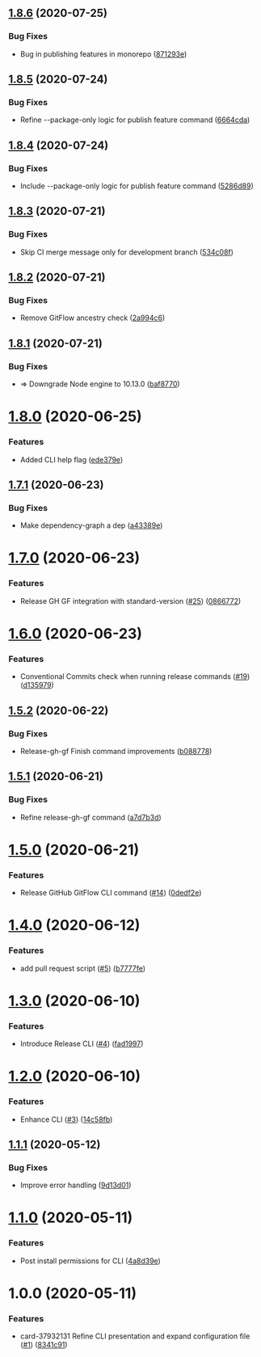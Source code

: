 ## [1.8.6](https://github.com/ultm8soulja/ci-pilot/compare/v1.8.5...v1.8.6) (2020-07-25)


### Bug Fixes

* Bug in publishing features in monorepo ([871293e](https://github.com/ultm8soulja/ci-pilot/commit/871293e79df42e820f196bc7e5d08c237bfb6032))

## [1.8.5](https://github.com/ultm8soulja/ci-pilot/compare/v1.8.4...v1.8.5) (2020-07-24)


### Bug Fixes

* Refine --package-only logic for publish feature command ([6664cda](https://github.com/ultm8soulja/ci-pilot/commit/6664cda2bf839256df3a8f337b7ae7340284140a))

## [1.8.4](https://github.com/ultm8soulja/ci-pilot/compare/v1.8.3...v1.8.4) (2020-07-24)


### Bug Fixes

* Include --package-only logic for publish feature command ([5286d89](https://github.com/ultm8soulja/ci-pilot/commit/5286d8994ecf2fbd81366e245ad5807adaeaf73f))

## [1.8.3](https://github.com/ultm8soulja/ci-pilot/compare/v1.8.2...v1.8.3) (2020-07-21)


### Bug Fixes

* Skip CI merge message only for development branch ([534c08f](https://github.com/ultm8soulja/ci-pilot/commit/534c08fe5d5c9bb392af18a82c46839c3d55cce1))

## [1.8.2](https://github.com/ultm8soulja/ci-pilot/compare/v1.8.1...v1.8.2) (2020-07-21)


### Bug Fixes

* Remove GitFlow ancestry check ([2a994c6](https://github.com/ultm8soulja/ci-pilot/commit/2a994c6afe9b43dcb00f739f9d7c3c9d981dd7bd))

## [1.8.1](https://github.com/ultm8soulja/ci-pilot/compare/v1.8.0...v1.8.1) (2020-07-21)


### Bug Fixes

* => Downgrade Node engine to 10.13.0 ([baf8770](https://github.com/ultm8soulja/ci-pilot/commit/baf8770594c1815f94fd1d77711f3c460a3cba7f))

# [1.8.0](https://github.com/ultm8soulja/ci-pilot/compare/v1.7.1...v1.8.0) (2020-06-25)


### Features

* Added CLI help flag ([ede379e](https://github.com/ultm8soulja/ci-pilot/commit/ede379ebbbbc5fd0063c17313075c079bdeb52fa))

## [1.7.1](https://github.com/ultm8soulja/ci-pilot/compare/v1.7.0...v1.7.1) (2020-06-23)


### Bug Fixes

* Make dependency-graph a dep ([a43389e](https://github.com/ultm8soulja/ci-pilot/commit/a43389e34d2b61c7f5a6940ecf99eb384fe892f2))

# [1.7.0](https://github.com/ultm8soulja/ci-pilot/compare/v1.6.0...v1.7.0) (2020-06-23)


### Features

* Release GH GF integration with standard-version ([#25](https://github.com/ultm8soulja/ci-pilot/issues/25)) ([0866772](https://github.com/ultm8soulja/ci-pilot/commit/08667727ed39ca15675e0dd5b8b399e392c7ad73))

# [1.6.0](https://github.com/ultm8soulja/ci-pilot/compare/v1.5.2...v1.6.0) (2020-06-23)


### Features

* Conventional Commits check when running release commands ([#19](https://github.com/ultm8soulja/ci-pilot/issues/19)) ([d135979](https://github.com/ultm8soulja/ci-pilot/commit/d135979b437e1dbe2baa3d0190c86c1a453e6e36))

## [1.5.2](https://github.com/ultm8soulja/ci-pilot/compare/v1.5.1...v1.5.2) (2020-06-22)


### Bug Fixes

* Release-gh-gf Finish command improvements ([b088778](https://github.com/ultm8soulja/ci-pilot/commit/b088778d5ace1db18c1ebdda521431161e4a50da))

## [1.5.1](https://github.com/ultm8soulja/ci-pilot/compare/v1.5.0...v1.5.1) (2020-06-21)


### Bug Fixes

* Refine release-gh-gf command ([a7d7b3d](https://github.com/ultm8soulja/ci-pilot/commit/a7d7b3d3eece4d94ad8487165094abbccb4e8b0b))

# [1.5.0](https://github.com/ultm8soulja/ci-pilot/compare/v1.4.0...v1.5.0) (2020-06-21)


### Features

* Release GitHub GitFlow CLI command ([#14](https://github.com/ultm8soulja/ci-pilot/issues/14)) ([0dedf2e](https://github.com/ultm8soulja/ci-pilot/commit/0dedf2e36f4b686720378c8fe90c311c7bd8182a))

# [1.4.0](https://github.com/ultm8soulja/ci-pilot/compare/v1.3.0...v1.4.0) (2020-06-12)


### Features

* add pull request script ([#5](https://github.com/ultm8soulja/ci-pilot/issues/5)) ([b7777fe](https://github.com/ultm8soulja/ci-pilot/commit/b7777fe59b6ba4c7d69473c136e182d975c79cd7))

# [1.3.0](https://github.com/ultm8soulja/ci-pilot/compare/v1.2.0...v1.3.0) (2020-06-10)


### Features

* Introduce Release CLI ([#4](https://github.com/ultm8soulja/ci-pilot/issues/4)) ([fad1997](https://github.com/ultm8soulja/ci-pilot/commit/fad1997426653961a483aa4d0d2ac400f15bbefa))

# [1.2.0](https://github.com/ultm8soulja/ci-pilot/compare/v1.1.1...v1.2.0) (2020-06-10)


### Features

* Enhance CLI ([#3](https://github.com/ultm8soulja/ci-pilot/issues/3)) ([14c58fb](https://github.com/ultm8soulja/ci-pilot/commit/14c58fb75a130fbeaf89b0ee2ee27cc17a6cf32c))

## [1.1.1](https://github.com/ultm8soulja/ci-pilot/compare/v1.1.0...v1.1.1) (2020-05-12)


### Bug Fixes

* Improve error handling ([9d13d01](https://github.com/ultm8soulja/ci-pilot/commit/9d13d01836d4f8e8c92e0a5730dcfcf95d5936ae))

# [1.1.0](https://github.com/ultm8soulja/ci-pilot/compare/v1.0.0...v1.1.0) (2020-05-11)


### Features

* Post install permissions for CLI ([4a8d39e](https://github.com/ultm8soulja/ci-pilot/commit/4a8d39e34c347f38525b0fd7e3565a43f94f52de))

# 1.0.0 (2020-05-11)


### Features

* card-37932131 Refine CLI presentation and expand configuration file ([#1](https://github.com/ultm8soulja/ci-pilot/issues/1)) ([8341c91](https://github.com/ultm8soulja/ci-pilot/commit/8341c91e8e604dc76d69e771b3e39c81b01f85c3))

